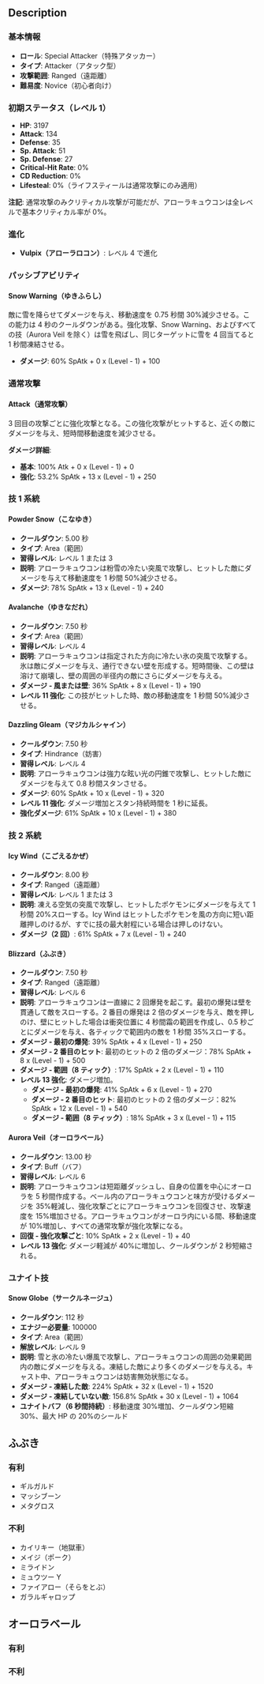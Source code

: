 ## Description

### 基本情報

- **ロール**: Special Attacker（特殊アタッカー）
- **タイプ**: Attacker（アタック型）
- **攻撃範囲**: Ranged（遠距離）
- **難易度**: Novice（初心者向け）

### 初期ステータス（レベル 1）

- **HP**: 3197
- **Attack**: 134
- **Defense**: 35
- **Sp. Attack**: 51
- **Sp. Defense**: 27
- **Critical-Hit Rate**: 0%
- **CD Reduction**: 0%
- **Lifesteal**: 0%（ライフスティールは通常攻撃にのみ適用）

**注記**: 通常攻撃のみクリティカル攻撃が可能だが、アローラキュウコンは全レベルで基本クリティカル率が 0%。

### 進化

- **Vulpix（アローラロコン）**: レベル 4 で進化

### パッシブアビリティ

#### Snow Warning（ゆきふらし）

敵に雪を降らせてダメージを与え、移動速度を 0.75 秒間 30%減少させる。この能力は 4 秒のクールダウンがある。強化攻撃、Snow Warning、およびすべての技（Aurora Veil を除く）は雪を飛ばし、同じターゲットに雪を 4 回当てると 1 秒間凍結させる。

- **ダメージ**: 60% SpAtk + 0 x (Level - 1) + 100

### 通常攻撃

#### Attack（通常攻撃）

3 回目の攻撃ごとに強化攻撃となる。この強化攻撃がヒットすると、近くの敵にダメージを与え、短時間移動速度を減少させる。

**ダメージ詳細**:

- **基本**: 100% Atk + 0 x (Level - 1) + 0
- **強化**: 53.2% SpAtk + 13 x (Level - 1) + 250

### 技 1 系統

#### Powder Snow（こなゆき）

- **クールダウン**: 5.00 秒
- **タイプ**: Area（範囲）
- **習得レベル**: レベル 1 または 3
- **説明**: アローラキュウコンは粉雪の冷たい突風で攻撃し、ヒットした敵にダメージを与えて移動速度を 1 秒間 50%減少させる。
- **ダメージ**: 78% SpAtk + 13 x (Level - 1) + 240

#### Avalanche（ゆきなだれ）

- **クールダウン**: 7.50 秒
- **タイプ**: Area（範囲）
- **習得レベル**: レベル 4
- **説明**: アローラキュウコンは指定された方向に冷たい氷の突風で攻撃する。氷は敵にダメージを与え、通行できない壁を形成する。短時間後、この壁は溶けて崩壊し、壁の周囲の半径内の敵にさらにダメージを与える。
- **ダメージ - 風または壁**: 36% SpAtk + 8 x (Level - 1) + 190
- **レベル 11 強化**: この技がヒットした時、敵の移動速度を 1 秒間 50%減少させる。

#### Dazzling Gleam（マジカルシャイン）

- **クールダウン**: 7.50 秒
- **タイプ**: Hindrance（妨害）
- **習得レベル**: レベル 4
- **説明**: アローラキュウコンは強力な眩い光の円錐で攻撃し、ヒットした敵にダメージを与えて 0.8 秒間スタンさせる。
- **ダメージ**: 60% SpAtk + 10 x (Level - 1) + 320
- **レベル 11 強化**: ダメージ増加とスタン持続時間を 1 秒に延長。
- **強化ダメージ**: 61% SpAtk + 10 x (Level - 1) + 380

### 技 2 系統

#### Icy Wind（こごえるかぜ）

- **クールダウン**: 8.00 秒
- **タイプ**: Ranged（遠距離）
- **習得レベル**: レベル 1 または 3
- **説明**: 凍える空気の突風で攻撃し、ヒットしたポケモンにダメージを与えて 1 秒間 20%スローする。Icy Wind はヒットしたポケモンを風の方向に短い距離押しのけるが、すでに技の最大射程にいる場合は押しのけない。
- **ダメージ（2 回）**: 61% SpAtk + 7 x (Level - 1) + 240

#### Blizzard（ふぶき）

- **クールダウン**: 7.50 秒
- **タイプ**: Ranged（遠距離）
- **習得レベル**: レベル 6
- **説明**: アローラキュウコンは一直線に 2 回爆発を起こす。最初の爆発は壁を貫通して敵をスローする。2 番目の爆発は 2 倍のダメージを与え、敵を押しのけ、壁にヒットした場合は衝突位置に 4 秒間霜の範囲を作成し、0.5 秒ごとにダメージを与え、各ティックで範囲内の敵を 1 秒間 35%スローする。
- **ダメージ - 最初の爆発**: 39% SpAtk + 4 x (Level - 1) + 250
- **ダメージ - 2 番目のヒット**: 最初のヒットの 2 倍のダメージ：78% SpAtk + 8 x (Level - 1) + 500
- **ダメージ - 範囲（8 ティック）**: 17% SpAtk + 2 x (Level - 1) + 110
- **レベル 13 強化**: ダメージ増加。
  - **ダメージ - 最初の爆発**: 41% SpAtk + 6 x (Level - 1) + 270
  - **ダメージ - 2 番目のヒット**: 最初のヒットの 2 倍のダメージ：82% SpAtk + 12 x (Level - 1) + 540
  - **ダメージ - 範囲（8 ティック）**: 18% SpAtk + 3 x (Level - 1) + 115

#### Aurora Veil（オーロラベール）

- **クールダウン**: 13.00 秒
- **タイプ**: Buff（バフ）
- **習得レベル**: レベル 6
- **説明**: アローラキュウコンは短距離ダッシュし、自身の位置を中心にオーロラを 5 秒間作成する。ベール内のアローラキュウコンと味方が受けるダメージを 35%軽減し、強化攻撃ごとにアローラキュウコンを回復させ、攻撃速度を 15%増加させる。アローラキュウコンがオーロラ内にいる間、移動速度が 10%増加し、すべての通常攻撃が強化攻撃になる。
- **回復 - 強化攻撃ごと**: 10% SpAtk + 2 x (Level - 1) + 40
- **レベル 13 強化**: ダメージ軽減が 40%に増加し、クールダウンが 2 秒短縮される。

### ユナイト技

#### Snow Globe（サークルネージュ）

- **クールダウン**: 112 秒
- **エナジー必要量**: 100000
- **タイプ**: Area（範囲）
- **解放レベル**: レベル 9
- **説明**: 雪と氷の冷たい爆風で攻撃し、アローラキュウコンの周囲の効果範囲内の敵にダメージを与える。凍結した敵により多くのダメージを与える。キャスト中、アローラキュウコンは妨害無効状態になる。
- **ダメージ - 凍結した敵**: 224% SpAtk + 32 x (Level - 1) + 1520
- **ダメージ - 凍結していない敵**: 156.8% SpAtk + 30 x (Level - 1) + 1064
- **ユナイトバフ（6 秒間持続）**: 移動速度 30%増加、クールダウン短縮 30%、最大 HP の 20%のシールド

## ふぶき

### 有利

- ギルガルド
- マッシブーン
- メタグロス

### 不利

- カイリキー（地獄車）
- メイジ（ポーク）
- ミライドン
- ミュウツー Y
- ファイアロー（そらをとぶ）
- ガラルギャロップ

## オーロラベール

### 有利

### 不利
